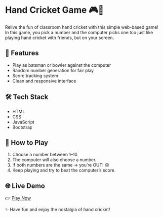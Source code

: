 # Hand Cricket Game 🎮🏏

Relive the fun of classroom hand cricket with this simple web-based game!  
In this game, you pick a number and the computer picks one too just like playing hand cricket with friends, but on your screen.

## 🎯 Features
- Play as batsman or bowler against the computer
- Random number generation for fair play
- Score tracking system
- Clean and responsive interface

## 🛠️ Tech Stack
- HTML
- CSS
- JavaScript
- Bootstrap

## 🚀 How to Play
1. Choose a number between 1–10.
2. The computer will also choose a number.
3. If both numbers are the same → you’re OUT! 😲
4. Keep playing and try to beat the computer’s score.

## 🌐 Live Demo
👉 [Play Now](https://shankar-hand-cricket.netlify.app/)

✨ Have fun and enjoy the nostalgia of hand cricket!
